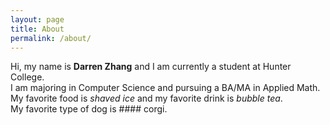 ```yaml
---
layout: page
title: About
permalink: /about/
---
```


Hi, my name is **Darren Zhang** and I am currently a student at Hunter College.  
I am majoring in Computer Science and pursuing a BA/MA in Applied Math.  
My favorite food is _shaved ice_ and my favorite drink is _bubble tea_.  
My favorite type of dog is #### corgi.  




